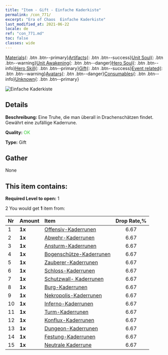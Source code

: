 ```yaml
---
title: "Item - Gift - Einfache Kaderkiste"
permalink: /con_771/
excerpt: "Era of Chaos  Einfache Kaderkiste"
last_modified_at: 2021-06-22
locale: de
ref: "con_771.md"
toc: false
classes: wide
---
```

 [Materials](/ItemsDE/){: .btn .btn--primary}[Artifacts](/ItemsDE/Artifacts/){: .btn .btn--success}[Unit Soul](/ItemsDE/UnitSoul/){: .btn .btn--warning}[Unit Awakening](/ItemsDE/UnitAwakening/){: .btn .btn--danger}[Hero Soul](/ItemsDE/HeroSoul/){: .btn .btn--info}[Hero Skill](/ItemsDE/HeroSkill/){: .btn .btn--primary}[Gift](/ItemsDE/Gift/){: .btn .btn--success}[Event related](/ItemsDE/Events/){: .btn .btn--warning}[Avatars](/ItemsDE/Avatars/){: .btn .btn--danger}[Consumables](/ItemsDE/Consumables/){: .btn .btn--info}[Unknown](/ItemsDE/Unknown/){: .btn .btn--primary}

 ![Einfache Kaderkiste](/images/t/i_tujianhezi1.png)

## Details
 **Beschreibung:** Eine Truhe, die man überall in Drachenschätzen findet. Gewährt eine zufällige Kaderrune.

 **Quality:** <span style="color: #32CD32">OK</span>

 **Type:** Gift

## Gather

  None

## This item contains:

 **Required Level to open:** 1

 2 You would get **1** item  from:

  | Nr | Amount |     Item    | Drop Rate,% |
  |:---|:-------|:------------|:---------:|
  | 1 |  **1x** | [Offensiv-Kaderrunen](/ItemsDE/con_734/) | 6.67 | 
  | 2 |  **1x** | [Abwehr-Kaderrunen](/ItemsDE/con_739/) | 6.67 | 
  | 3 |  **1x** | [Ansturm-Kaderrunen](/ItemsDE/con_741/) | 6.67 | 
  | 4 |  **1x** | [Bogenschütze-Kaderrunen](/ItemsDE/con_742/) | 6.67 | 
  | 5 |  **1x** | [Zauberer-Kaderrunen](/ItemsDE/con_746/) | 6.67 | 
  | 6 |  **1x** | [Schloss-Kaderrunen](/ItemsDE/con_752/) | 6.67 | 
  | 7 |  **1x** | [Schutzwall- Kaderrunen](/ItemsDE/con_753/) | 6.67 | 
  | 8 |  **1x** | [Burg-Kaderrunen](/ItemsDE/con_754/) | 6.67 | 
  | 9 |  **1x** | [Nekropolis-Kaderrunen](/ItemsDE/con_755/) | 6.67 | 
  | 10 |  **1x** | [Inferno-Kaderrunen](/ItemsDE/con_777/) | 6.67 | 
  | 11 |  **1x** | [Turm-Kaderrunen](/ItemsDE/con_785/) | 6.67 | 
  | 12 |  **1x** | [Konflux-Kaderrunen](/ItemsDE/con_791/) | 6.67 | 
  | 13 |  **1x** | [Dungeon-Kaderrunen](/ItemsDE/con_792/) | 6.67 | 
  | 14 |  **1x** | [Festung-Kaderrunen](/ItemsDE/con_818/) | 6.67 | 
  | 15 |  **1x** | [Neutrale Kaderrune](/ItemsDE/con_869/) | 6.67 | 
